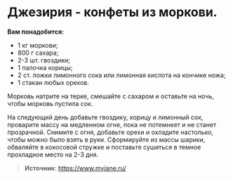 # Джезирия - конфеты из моркови.

**Вам понадобится:**

- 1 кг моркови;
- 800 г сахара;
- 2-3 шт. гвоздики;
- 1 палочка корицы;
- 2 ст. ложки лимонного сока или лимонная кислота на кончике ножа;
- 1 стакан любых орехов.

Морковь натрите на терке, смешайте с сахаром и оставьте на ночь, чтобы морковь пустила сок.

На следующий день добавьте гвоздику, корицу и лимонный сок, проварите массу на медленном огне, пока не потемнеет и не станет прозрачной. Снимите с огня, добавьте орехи и охладите настолько, чтобы можно было взять в руки. Сформируйте из массы шарики, обваляйте в кокосовой стружке и поставьте сушиться в темное прохладное место на 2-3 дня.

> **Источник**: https://www.myjane.ru/
